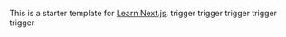 This is a starter template for [Learn Next.js](https://nextjs.org/learn).
trigger
trigger
trigger
trigger
trigger

